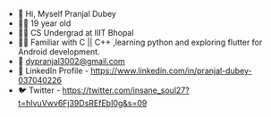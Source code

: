 - 👋 Hi, Myself Pranjal Dubey
- 🧍‍♂️ 19 year old 
- 👨‍🎓 CS Undergrad at IIIT Bhopal
- 👨‍💻 Familiar with C || C++ ,learning python and
     exploring flutter for Android development.
- 📧 dypranjal3002@gmail.com
- 👤 LinkedIn Profile - https://www.linkedin.com/in/pranjal-dubey-037040226
- 🐦 Twitter - https://twitter.com/insane_soul27?t=hIvuVwv6Fj39DsREfEbI0g&s=09
